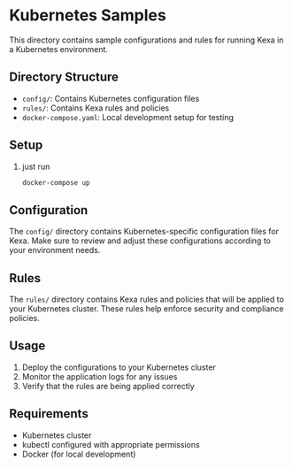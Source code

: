# Kubernetes Samples

This directory contains sample configurations and rules for running Kexa in a Kubernetes environment.

## Directory Structure

- `config/`: Contains Kubernetes configuration files
- `rules/`: Contains Kexa rules and policies
- `docker-compose.yaml`: Local development setup for testing

## Setup

1. just run 

    ```bash
    docker-compose up
    ```

## Configuration

The `config/` directory contains Kubernetes-specific configuration files for Kexa. Make sure to review and adjust these configurations according to your environment needs.

## Rules

The `rules/` directory contains Kexa rules and policies that will be applied to your Kubernetes cluster. These rules help enforce security and compliance policies.

## Usage

1. Deploy the configurations to your Kubernetes cluster
2. Monitor the application logs for any issues
3. Verify that the rules are being applied correctly

## Requirements

- Kubernetes cluster
- kubectl configured with appropriate permissions
- Docker (for local development)
